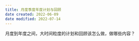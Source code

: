 ```yaml
---
title: 月度季度年度计划与回顾
date created: 2022-06-09
date modified: 2022-07-14
---
```


月度到年度之间，大时间粒度的计划和回顾该怎么做，做哪些内容？

